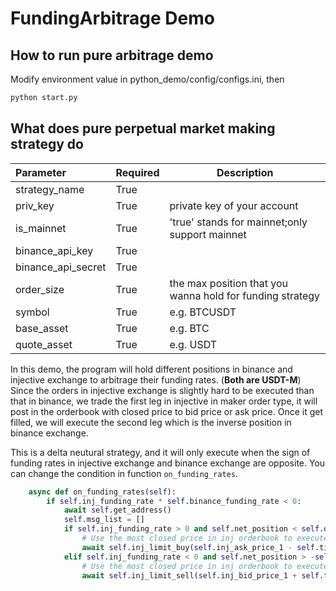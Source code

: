 # FundingArbitrage Demo

## How to run pure arbitrage demo

Modify environment value in python_demo/config/configs.ini, then

```bash
python start.py
```

## What does pure perpetual market making strategy do

| Parameter          | Required | Description                                               |
| :----------------- | -------- | --------------------------------------------------------- |
| strategy_name      | True     |                                                           |
| priv_key           | True     | private key of your account                               |
| is_mainnet         | True     | 'true' stands for mainnet;only support mainnet            |
| binance_api_key    | True     |                                                           |
| binance_api_secret | True     |                                                           |
| order_size         | True     | the max position that you wanna hold for funding strategy |
| symbol             | True     | e.g. BTCUSDT                                              |
| base_asset         | True     | e.g. BTC                                                  |
| quote_asset        | True     | e.g. USDT                                                 |

In this demo, the program will hold different positions in binance and injective exchange to arbitrage their funding rates. (**Both are USDT-M**) Since the orders in injective exchange is slightly hard to be executed than that in binance, we trade the first leg in injective in maker order type, it will post in the orderbook with closed price to bid price or ask price. Once it get filled, we will execute the second leg which is the inverse position in binance exchange.

This is a delta neutural strategy, and it will only execute when the sign of funding rates in injective exchange and binance exchange are opposite. You can change the condition in function `on_funding_rates`.

```python
    async def on_funding_rates(self):
        if self.inj_funding_rate * self.binance_funding_rate < 0:
            await self.get_address()
            self.msg_list = []
            if self.inj_funding_rate > 0 and self.net_position < self.order_size:
                # Use the most closed price in inj orderbook to execute the first leg
                await self.inj_limit_buy(self.inj_ask_price_1 - self.tick_size, (self.order_size - self.net_position))
            elif self.inj_funding_rate < 0 and self.net_position > -self.order_size:
                # Use the most closed price in inj orderbook to execute the first leg
                await self.inj_limit_sell(self.inj_bid_price_1 + self.tick_size, (self.order_size - self.net_position))
```
